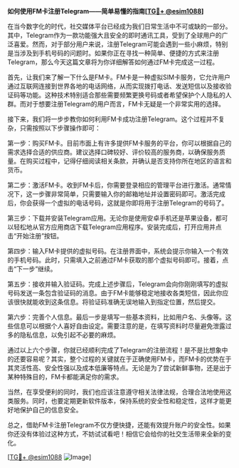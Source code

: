 **如何使用FM卡注册Telegram——简单易懂的指南[[TG💪+ @esim1088](https://t.me/s/esim1088)]**

在当今数字化的时代，社交媒体平台已经成为我们日常生活中不可或缺的一部分。其中，Telegram作为一款功能强大且安全的即时通讯工具，受到了全球用户的广泛喜爱。然而，对于部分用户来说，注册Telegram可能会遇到一些小麻烦，特别是当涉及到手机号码的问题时。如果你正在寻找一种简单、便捷的方式来注册Telegram，那么今天这篇文章将为你详细解答如何通过FM卡完成这一过程。

首先，让我们来了解一下什么是FM卡。FM卡是一种虚拟SIM卡服务，它允许用户通过互联网连接到世界各地的电话网络，从而实现拨打电话、发送短信以及接收验证码等功能。这种技术特别适合那些需要频繁更换号码或者希望保护个人隐私的人群。而对于想要注册Telegram的用户而言，FM卡无疑是一个非常实用的选择。

接下来，我们将一步步教你如何利用FM卡成功注册Telegram。这个过程并不复杂，只需按照以下步骤操作即可：

第一步：购买FM卡。目前市面上有许多提供FM卡服务的平台，你可以根据自己的需求选择合适的供应商。建议选择口碑较好、评价较高的服务商，以确保服务质量。在购买过程中，记得仔细阅读相关条款，并确认是否支持你所在地区的语言和货币。

第二步：激活FM卡。收到FM卡后，你需要登录相应的管理平台进行激活。通常情况下，这一步骤非常简单，只需要输入你的邮箱地址并设置密码即可。激活完成后，你会获得一个虚拟的电话号码，这就是你即将用于注册Telegram的号码了。

第三步：下载并安装Telegram应用。无论你是使用安卓手机还是苹果设备，都可以轻松地从官方应用商店下载Telegram应用程序。安装完成后，打开应用并点击“开始注册”按钮。

第四步：输入FM卡提供的虚拟号码。在注册界面中，系统会提示你输入一个有效的手机号码。此时，只需填入之前通过FM卡获取的那个虚拟号码即可。接着，点击“下一步”继续。

第五步：接收并输入验证码。完成上述步骤后，Telegram会向你刚刚填写的虚拟号码发送一条包含验证码的消息。由于FM卡能够稳定地接收各类短信，因此你应该很快就能收到这条信息。将验证码准确无误地输入到指定位置，然后提交。

第六步：完善个人信息。最后一步是填写一些基本资料，比如用户名、头像等。这些信息可以根据个人喜好自由设定。需要注意的是，在填写资料时尽量避免泄露过多的隐私信息，以免引起不必要的麻烦。

通过以上六个步骤，你就已经顺利完成了Telegram的注册流程！是不是比想象中的还要容易呢？其实，整个过程的关键就在于正确使用FM卡，而FM卡的优势在于其灵活性高、安全性强以及成本低廉等特点。无论是为了尝试新鲜事物，还是出于某种特殊目的，FM卡都能满足你的需求。

当然，在享受便利的同时，我们也应该注意遵守相关法律法规，合理合法地使用这类服务。同时，也要定期更新软件版本，保持系统的安全性和稳定性，这样才能更好地保护自己的信息安全。

总之，借助FM卡注册Telegram不仅方便快捷，还能有效提升账户的安全性。如果你还没有体验过这种方式，不妨试试看吧！相信它会给你的社交生活带来全新的变化。

[[TG💪+ @esim1088](https://t.me/s/esim1088) ![Image](https://i.postimg.cc/4NQfJmqS/Snipaste-2025-05-13-00-14-12.png)]